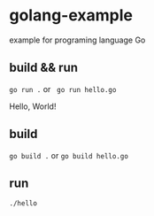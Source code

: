 # golang-example
example for programing language Go

## build && run
``
go run .
``
or
`` 
go run hello.go
``

Hello, World!

## build
``
go build .
``
or
``
go build hello.go
``

## run
``./hello``